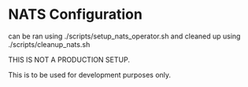 # NATS Configuration

can be ran using ./scripts/setup_nats_operator.sh
and cleaned up using ./scripts/cleanup_nats.sh

THIS IS NOT A PRODUCTION SETUP.

This is to be used for development purposes only.